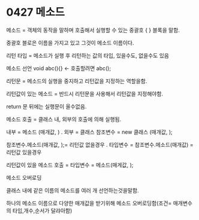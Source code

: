 # 0427 메소드

메소드 = 객체의 동작을 말하며 호출해서 실행할 수 있는 중괄호 { } 블록을 말함.

중괄호 블로은 이름을 가지고 있고 그것이 메소드 이름이다.

리턴 타입 = 메소드가 실행 후 리턴하는 값의 타입, 있을수도, 없을수도 있음

메소드 선언 void abc(){} <- 호출할려면 abc();

리턴문 = 메소드의 실행을 중지하고 리턴값을 지정하는 역할을함.

리턴값이 있는 메소드 = 반드시 리턴문을 사용해서 리턴값을 지정해야함.

return 문 뒤에는 실행문이 올수없음.

메소드 호출 = 클래스 내, 외부의 호출에 의해 실행됨.

내부 = 메소드 (매개값, ) . 외부 = 클래스 참조변수 = new 클래스 (매개값, ); 

참조변수.메소드(매개값, );= 리턴값 없을경우  . 타입변수 = 참조변수.메소드(매개값) =리턴값 있을경우

리턴값이 있을 메소드 호출 = 타입변수 = 메소드(매게값, );

메소드 오버로딩

클래스 내에 같은 이름의 메소드를 여러 개 선언하는것을말함.

하나의 메소드 이름으로 다양한 매개값을 받기위해 메소드 오버로딩함(조건= 매개변수의 타입,개수,순서가 달랴아함)